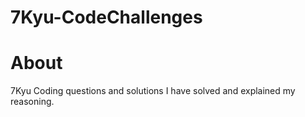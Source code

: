 # 7Kyu-CodeChallenges

# About 
7Kyu Coding questions and solutions I have solved and explained my reasoning.

